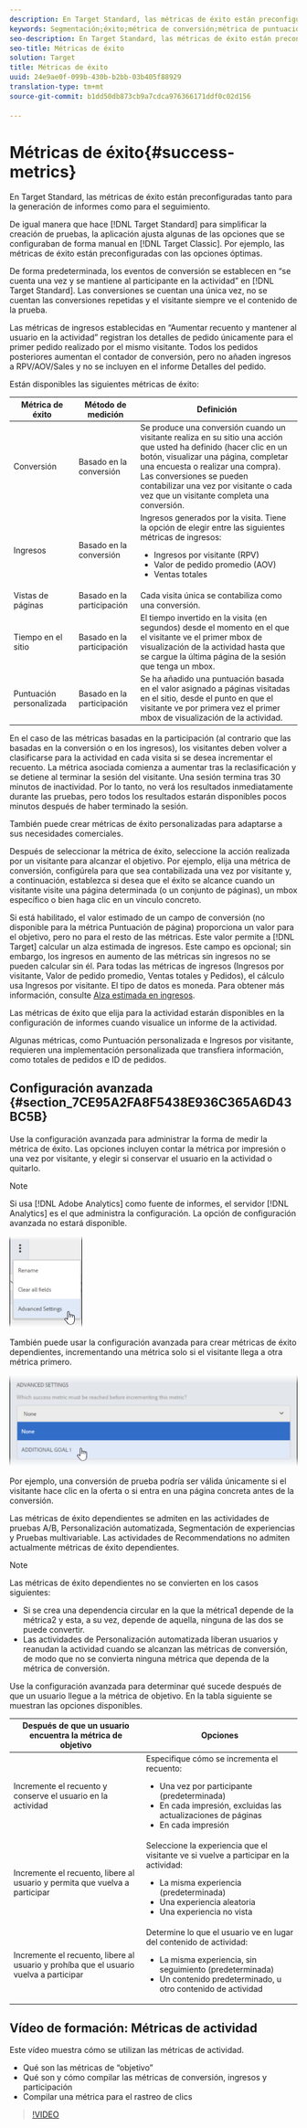 ```yaml
---
description: En Target Standard, las métricas de éxito están preconfiguradas tanto para la generación de informes como para el seguimiento.
keywords: Segmentación;éxito;métrica de conversión;métrica de puntuación de página;métrica de vistas de página;métricas de ingresos;métrica de tiempo en el sitio;valor estimado;configuración avanzada
seo-description: En Target Standard, las métricas de éxito están preconfiguradas tanto para la generación de informes como para el seguimiento.
seo-title: Métricas de éxito
solution: Target
title: Métricas de éxito
uuid: 24e9ae0f-099b-430b-b2bb-03b405f88929
translation-type: tm+mt
source-git-commit: b1dd50db873cb9a7cdca976366171ddf0c02d156

---
```



# Métricas de éxito{#success-metrics}

En Target Standard, las métricas de éxito están preconfiguradas tanto para la generación de informes como para el seguimiento.

De igual manera que hace [!DNL Target Standard] para simplificar la creación de pruebas, la aplicación ajusta algunas de las opciones que se configuraban de forma manual en [!DNL Target Classic]. Por ejemplo, las métricas de éxito están preconfiguradas con las opciones óptimas.

De forma predeterminada, los eventos de conversión se establecen en “se cuenta una vez y se mantiene al participante en la actividad” en [!DNL Target Standard]. Las conversiones se cuentan una única vez, no se cuentan las conversiones repetidas y el visitante siempre ve el contenido de la prueba.

Las métricas de ingresos establecidas en “Aumentar recuento y mantener al usuario en la actividad” registran los detalles de pedido únicamente para el primer pedido realizado por el mismo visitante. Todos los pedidos posteriores aumentan el contador de conversión, pero no añaden ingresos a RPV/AOV/Sales y no se incluyen en el informe Detalles del pedido.

Están disponibles las siguientes métricas de éxito:

| Métrica de éxito | Método de medición | Definición |
|--- |--- |--- |
| Conversión | Basado en la conversión | Se produce una conversión cuando un visitante realiza en su sitio una acción que usted ha definido (hacer clic en un botón, visualizar una página, completar una encuesta o realizar una compra). Las conversiones se pueden contabilizar una vez por visitante o cada vez que un visitante completa una conversión. |
| Ingresos | Basado en la conversión | Ingresos generados por la visita. Tiene la opción de elegir entre las siguientes métricas de ingresos:<ul><li>Ingresos por visitante (RPV)</li><li>Valor de pedido promedio (AOV)</li><li>Ventas totales</li></ul> |
| Vistas de páginas | Basado en la participación | Cada visita única se contabiliza como una conversión. |
| Tiempo en el sitio | Basado en la participación | El tiempo invertido en la visita (en segundos) desde el momento en el que el visitante ve el primer mbox de visualización de la actividad hasta que se cargue la última página de la sesión que tenga un mbox. |
| Puntuación personalizada | Basado en la participación | Se ha añadido una puntuación basada en el valor asignado a páginas visitadas en el sitio, desde el punto en que el visitante ve por primera vez el primer mbox de visualización de la actividad. |

En el caso de las métricas basadas en la participación (al contrario que las basadas en la conversión o en los ingresos), los visitantes deben volver a clasificarse para la actividad en cada visita si se desea incrementar el recuento. La métrica asociada comienza a aumentar tras la reclasificación y se detiene al terminar la sesión del visitante. Una sesión termina tras 30 minutos de inactividad. Por lo tanto, no verá los resultados inmediatamente durante las pruebas, pero todos los resultados estarán disponibles pocos minutos después de haber terminado la sesión.

También puede crear métricas de éxito personalizadas para adaptarse a sus necesidades comerciales.

Después de seleccionar la métrica de éxito, seleccione la acción realizada por un visitante para alcanzar el objetivo. Por ejemplo, elija una métrica de conversión, configúrela para que sea contabilizada una vez por visitante y, a continuación, establezca si desea que el éxito se alcance cuando un visitante visite una página determinada (o un conjunto de páginas), un mbox específico o bien haga clic en un vínculo concreto.

Si está habilitado, el valor estimado de un campo de conversión (no disponible para la métrica Puntuación de página) proporciona un valor para el objetivo, pero no para el resto de las métricas. Este valor permite a [!DNL Target] calcular un alza estimada de ingresos. Este campo es opcional; sin embargo, los ingresos en aumento de las métricas sin ingresos no se pueden calcular sin él. Para todas las métricas de ingresos (Ingresos por visitante, Valor de pedido promedio, Ventas totales y Pedidos), el cálculo usa Ingresos por visitante. El tipo de datos es moneda. Para obtener más información, consulte [Alza estimada en ingresos](../../administrating-target/r-target-account-preferences/estimating-lift-in-revenue.md#concept_32F875D8F91349CE86AF391F65BEAEEE).

Las métricas de éxito que elija para la actividad estarán disponibles en la configuración de informes cuando visualice un informe de la actividad.

Algunas métricas, como Puntuación personalizada e Ingresos por visitante, requieren una implementación personalizada que transfiera información, como totales de pedidos e ID de pedidos.

## Configuración avanzada {#section_7CE95A2FA8F5438E936C365A6D43BC5B}

Use la configuración avanzada para administrar la forma de medir la métrica de éxito. Las opciones incluyen contar la métrica por impresión o una vez por visitante, y elegir si conservar el usuario en la actividad o quitarlo.

>[!NOTE]
>
>Si usa [!DNL Adobe Analytics] como fuente de informes, el servidor [!DNL Analytics] es el que administra la configuración. La opción de configuración avanzada no estará disponible.

![](assets/Menu_AdvancedSettings.png)

También puede usar la configuración avanzada para crear métricas de éxito dependientes, incrementando una métrica solo si el visitante llega a otra métrica primero.

![](assets/UI_dep_success_metric.png)

Por ejemplo, una conversión de prueba podría ser válida únicamente si el visitante hace clic en la oferta o si entra en una página concreta antes de la conversión.

Las métricas de éxito dependientes se admiten en las actividades de pruebas A/B, Personalización automatizada, Segmentación de experiencias y Pruebas multivariable. Las actividades de Recommendations no admiten actualmente métricas de éxito dependientes.

>[!NOTE]
>
>Las métricas de éxito dependientes no se convierten en los casos siguientes:

* Si se crea una dependencia circular en la que la métrica1 depende de la métrica2 y esta, a su vez, depende de aquella, ninguna de las dos se puede convertir.
* Las actividades de Personalización automatizada liberan usuarios y reanudan la actividad cuando se alcanzan las métricas de conversión, de modo que no se convierta ninguna métrica que dependa de la métrica de conversión.

Use la configuración avanzada para determinar qué sucede después de que un usuario llegue a la métrica de objetivo. En la tabla siguiente se muestran las opciones disponibles.

| Después de que un usuario encuentra la métrica de objetivo | Opciones |
|--- |--- |
| Incremente el recuento y conserve el usuario en la actividad | Especifique cómo se incrementa el recuento:<ul><li>Una vez por participante   (predeterminada)</li><li>En cada impresión, excluidas las actualizaciones de páginas</li><li>En cada impresión</li></ul> |
| Incremente el recuento, libere al usuario y permita que vuelva a participar | Seleccione la experiencia que el visitante ve si vuelve a participar en la actividad:<ul><li>La misma experiencia   (predeterminada)</li><li>Una experiencia aleatoria</li><li>Una experiencia no vista</li></ul> |
| Incremente el recuento, libere al usuario y prohíba que el usuario vuelva a participar | Determine lo que el usuario ve en lugar del contenido de actividad:<ul><li>La misma experiencia, sin seguimiento   (predeterminada)</li><li>Un contenido predeterminado, u otro contenido de actividad</li></ul> |

## Vídeo de formación: Métricas de actividad

Este vídeo muestra cómo se utilizan las métricas de actividad.

* Qué son las métricas de “objetivo”
* Qué son y cómo compilar las métricas de conversión, ingresos y participación
* Compilar una métrica para el rastreo de clics

>[!VIDEO](https://video.tv.adobe.com/v/17380)